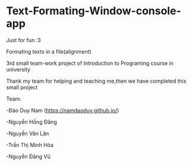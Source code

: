 # Text-Formating-Window-console-app

Just for fun :3

Formating texts in a file(alignment)

3rd small team-work project of Introduction to Programing course in university

Thank my team for helping and teaching me,then we have completed this small project

   Team:
  
  -Đào Duy Nam (https://namdaoduy.github.io/)
  
  -Nguyễn Hồng Đăng
  
  -Nguyễn Văn Lân
  
  -Trần Thị Minh Hòa
  
  -Nguyễn Đăng Vũ
